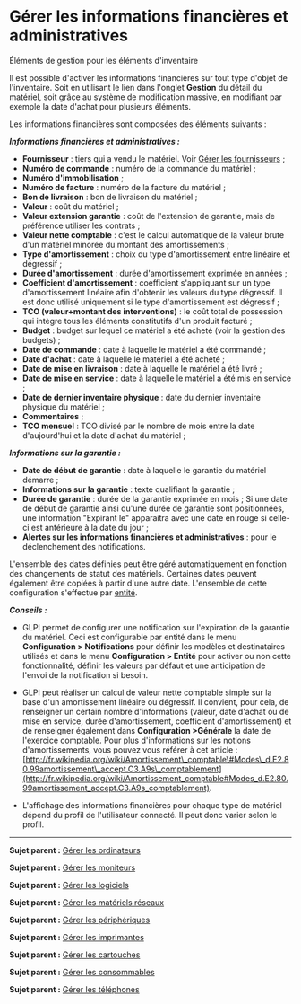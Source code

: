 Gérer les informations financières et administratives
=====================================================

Éléments de gestion pour les éléments d'inventaire

Il est possible d'activer les informations financières sur tout type d'objet de l'inventaire. Soit en utilisant le lien dans l'onglet **Gestion** du détail du matériel, soit grâce au système de modification
massive, en modifiant par exemple la date d'achat pour plusieurs éléments.

Les informations financières sont composées des éléments suivants :

***Informations financières et administratives :***

-   **Fournisseur** : tiers qui a vendu le matériel. Voir [Gérer les fournisseurs](management_supplier.html "Les fournisseurs sont gérés depuis le menu Gestion > Fournisseurs") ;
-   **Numéro de commande** : numéro de la commande du matériel ;
-   **Numéro d'immobilisation** ;
-   **Numéro de facture** : numéro de la facture du matériel ;
-   **Bon de livraison** : bon de livraison du matériel ;
-   **Valeur** : coût du matériel ;
-   **Valeur extension garantie** : coût de l'extension de garantie, mais de préférence utiliser les contrats ;
-   **Valeur nette comptable** : c'est le calcul automatique de la valeur brute d'un matériel minorée du montant des amortissements ;
-   **Type d'amortissement** : choix du type d'amortissement entre linéaire et dégressif ;
-   **Durée d'amortissement** : durée d'amortissement exprimée en années ;
-   **Coefficient d'amortissement** : coefficient s'appliquant sur un type d'amortissement linéaire afin d'obtenir les valeurs du type dégressif. Il est donc utilisé uniquement si le type d'amortissement est dégressif ;
-   **TCO (valeur+montant des interventions)** : le coût total de possession qui intègre tous les éléments constitutifs d'un produit facturé ;
-   **Budget** : budget sur lequel ce matériel a été acheté (voir la gestion des budgets) ;
-   **Date de commande** : date à laquelle le matériel a été commandé ;
-   **Date d'achat** : date à laquelle le matériel a été acheté ;
-   **Date de mise en livraison** : date à laquelle le matériel a été livré ;
-   **Date de mise en service** : date à laquelle le matériel a été mis en service ;
-   **Date de dernier inventaire physique** : date du dernier inventaire physique du matériel ;
-   **Commentaires** ;
-   **TCO mensuel** : TCO divisé par le nombre de mois entre la date d'aujourd'hui et la date d'achat du matériel ;

***Informations sur la garantie :***

-   **Date de début de garantie** : date à laquelle le garantie du matériel démarre ;
-   **Informations sur la garantie** : texte qualifiant la garantie ;
-   **Durée de garantie** : durée de la garantie exprimée en mois ;
    Si une date de début de garantie ainsi qu'une durée de garantie sont positionnées, une information "Expirant le" apparaitra avec une date en rouge si celle-ci est antérieure à la date du jour ; 
-   **Alertes sur les informations financières et administratives** : pour le déclenchement des notifications.


L'ensemble des dates définies peut être géré automatiquement en fonction des changements de statut des matériels. Certaines dates peuvent également être copiées à partir d'une autre date. L'ensemble de cette configuration s'effectue par [entité](administration_entity_delegation.dita).

***Conseils :*** 

- GLPI permet de configurer une notification sur l'expiration de la garantie du matériel. Ceci est configurable par entité dans le menu **Configuration \> Notifications** pour définir les modèles et destinataires utilisés et dans le menu **Configuration \> Entité** pour activer ou non cette fonctionnalité, définir les valeurs par défaut et une anticipation de l'envoi de la notification si besoin.

- GLPI peut réaliser un calcul de valeur nette comptable simple sur la base d'un amortissement linéaire ou dégressif. Il convient, pour cela, de renseigner un certain nombre d'informations (valeur, date
d'achat ou de mise en service, durée d'amortissement, coefficient d'amortissement) et de renseigner également dans **Configuration \>Générale** la date de l'exercice comptable. Pour plus d'informations sur les notions d'amortissements, vous pouvez vous référer à cet article :
[http://fr.wikipedia.org/wiki/Amortissement\_comptable\#Modes\_d.E2.80.99amortissement\_accept.C3.A9s\_comptablement](http://fr.wikipedia.org/wiki/Amortissement_comptable#Modes_d.E2.80.99amortissement_accept.C3.A9s_comptablement).

- L'affichage des informations financières pour chaque type de matériel dépend du profil de l'utilisateur connecté. Il peut donc varier selon le profil.

------
**Sujet parent :** [Gérer les ordinateurs](index.php?fr/03_Module_Parc/04_Gérer_les_ordinateurs/01_Gérer_les_ordinateurs.md "Les ordinateurs se gèrent depuis le menu Parc > Ordinateurs")

**Sujet parent :** [Gérer les moniteurs](index.php?fr/03_Module_Parc/05_Gérer_les_moniteurs.md "Les moniteurs se gèrent depuis le menu Parc > Moniteurs")

**Sujet parent :** [Gérer les logiciels](index.php?fr/03_Module_Parc/06_Gérer_les_logiciels.md "Les logiciels se gèrent depuis le menu Parc > Logiciel")

**Sujet parent :** [Gérer les matériels réseaux](index.php?fr/03_Module_Parc/07_Gérer_les_matériels_réseaux.md "Les matériels réseaux se gèrent depuis le menu Parc > Réseaux")

**Sujet parent :** [Gérer les périphériques](index.php?fr/03_Module_Parc/08_Gérer_les_périphériques.md "Les périphériques se gèrent depuis le menu Parc > Périphériques")

**Sujet parent :** [Gérer les
imprimantes](../glpi/inventory_printer.html "Les imprimantes se gèrent depuis le menu Parc > Imprimantes")

**Sujet parent :** [Gérer les
cartouches](../glpi/inventory_cartridge.html "Les cartouches dans GLPI, caractéristiques et utilisation")

**Sujet parent :** [Gérer les
consommables](../glpi/inventory_consumable.html "Les consommables se gèrent depuis le menu Parc > Consommables")

**Sujet parent :** [Gérer les
téléphones](../glpi/inventory_phone.html "Les téléphones se gèrent depuis le menu Parc > Téléphones ;")
